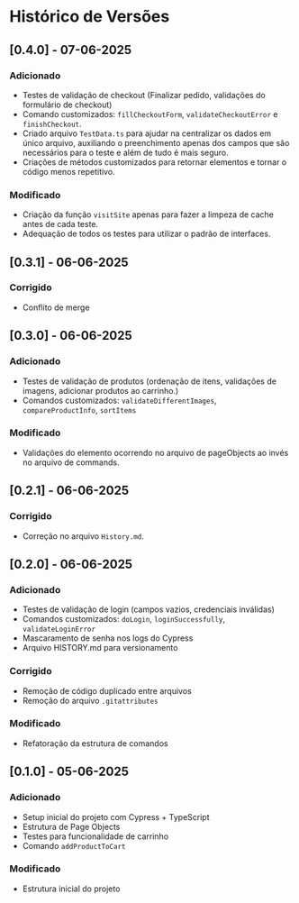 # Histórico de Versões

## [0.4.0] - 07-06-2025

### Adicionado

- Testes de validação de checkout (Finalizar pedido, validações do formulário de checkout)
- Comando customizados: `fillCheckoutForm`, `validateCheckoutError` e `finishCheckout`.
- Criado arquivo `TestData.ts` para ajudar na centralizar os dados em único arquivo, auxiliando o preenchimento apenas dos campos que são necessários para o teste e além de tudo é mais seguro.
- Criações de métodos customizados para retornar elementos e tornar o código menos repetitivo.

### Modificado

- Criação da função `visitSite` apenas para fazer a limpeza de cache antes de cada teste.
- Adequação de todos os testes para utilizar o padrão de interfaces.

## [0.3.1] - 06-06-2025

### Corrigido

- Conflito de merge

## [0.3.0] - 06-06-2025

### Adicionado

- Testes de validação de produtos (ordenação de itens, validações de imagens, adicionar produtos ao carrinho.)
- Comandos customizados: `validateDifferentImages`, `compareProductInfo`, `sortItems`

### Modificado

- Validações do elemento ocorrendo no arquivo de pageObjects ao invés no arquivo de commands.

## [0.2.1] - 06-06-2025

### Corrigido

- Correção no arquivo `History.md`.

## [0.2.0] - 06-06-2025

### Adicionado

- Testes de validação de login (campos vazios, credenciais inválidas)
- Comandos customizados: `doLogin`, `loginSuccessfully`, `validateLoginError`
- Mascaramento de senha nos logs do Cypress
- Arquivo HISTORY.md para versionamento

### Corrigido

- Remoção de código duplicado entre arquivos
- Remoção do arquivo `.gitattributes`

### Modificado

- Refatoração da estrutura de comandos

## [0.1.0] - 05-06-2025

### Adicionado

- Setup inicial do projeto com Cypress + TypeScript
- Estrutura de Page Objects
- Testes para funcionalidade de carrinho
- Comando `addProductToCart`

### Modificado

- Estrutura inicial do projeto
